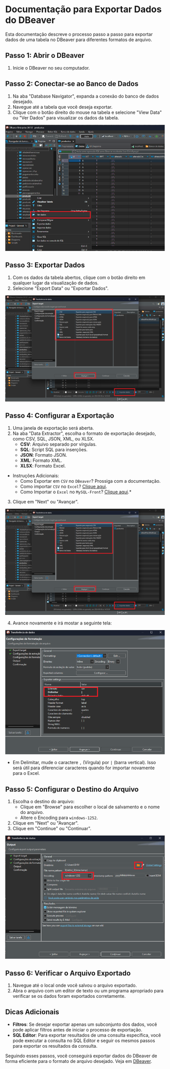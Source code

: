 # Documentação para Exportar Dados do DBeaver

Esta documentação descreve o processo passo a passo para exportar dados de uma tabela no DBeaver para diferentes formatos de arquivo.

## Passo 1: Abrir o DBeaver

1. Inicie o DBeaver no seu computador.

## Passo 2: Conectar-se ao Banco de Dados

1. Na aba "Database Navigator", expanda a conexão do banco de dados desejado.
2. Navegue até a tabela que você deseja exportar.
3. Clique com o botão direito do mouse na tabela e selecione "View Data" ou "Ver Dados" para visualizar os dados da tabela.

![](../../images/Tutorial-DBeaver/Exportação/1.png)

## Passo 3: Exportar Dados

1. Com os dados da tabela abertos, clique com o botão direito em qualquer lugar da visualização de dados.
2. Selecione "Export Data" ou "Exportar Dados".

![](../../images/Tutorial-DBeaver/Exportação/2.png)

## Passo 4: Configurar a Exportação

1. Uma janela de exportação será aberta.
2. Na aba "Data Extractor", escolha o formato de exportação desejado, como CSV, SQL, JSON, XML, ou XLSX.
   - **CSV**: Arquivo separado por vírgulas.
   - **SQL**: Script SQL para inserções.
   - **JSON**: Formato JSON.
   - **XML**: Formato XML.
   - **XLSX**: Formato Excel.


- Instruções Adicionais:
    - Como Exportar em `CSV` no `DBeaver`? Prossiga com a documentação.
    - Como importar `CSV` no `Excel`? [Clique aqui](/docs/Importação/CSV.md).
    - Como Importar o `Excel` no `MySQL-Front`? [Clique aqui](/docs/Importação/MySQL-Front.md).*


3. Clique em "Next" ou "Avançar".

![](../../images/Tutorial-DBeaver/Exportação/2.png)

4. Avance novamente e irá mostar a seguinte tela: 

![](../../images/Tutorial-DBeaver/Exportação/3.png)

- Em Delimitar, mude o caractere `,` (Vírgula) por `|` (barra vertical). Isso será útil para diferenciar caracteres quando for importar novamente para o Excel.

## Passo 5: Configurar o Destino do Arquivo

1. Escolha o destino do arquivo:
   - Clique em "Browse" para escolher o local de salvamento e o nome do arquivo.
   - Altere o Encoding para `windows-1252`.
2. Clique em "Next" ou "Avançar".
3. Clique em "Continue" ou "Continuar".

![](../../images/Tutorial-DBeaver/Exportação/4.png)

## Passo 6: Verificar o Arquivo Exportado

1. Navegue até o local onde você salvou o arquivo exportado.
2. Abra o arquivo com um editor de texto ou um programa apropriado para verificar se os dados foram exportados corretamente.

## Dicas Adicionais

- **Filtros**: Se desejar exportar apenas um subconjunto dos dados, você pode aplicar filtros antes de iniciar o processo de exportação.
- **SQL Editor**: Para exportar resultados de uma consulta específica, você pode executar a consulta no SQL Editor e seguir os mesmos passos para exportar os resultados da consulta.

Seguindo esses passos, você conseguirá exportar dados do DBeaver de forma eficiente para o formato de arquivo desejado. Veja em [DBeaver](/docs/Ferramentas/DBeaver.md).